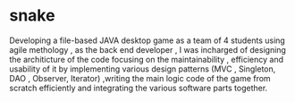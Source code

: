 # snake

Developing a file-based JAVA desktop game as a team of 4 students using agile methology , as the back end developer , I was incharged of designing the architicture of the code focusing on the maintainability , efficiency and usability of it by implementing various design patterns (MVC , Singleton, DAO , Observer, Iterator) ,writing the main logic code of the game from scratch efficiently and integrating the various software parts together.
